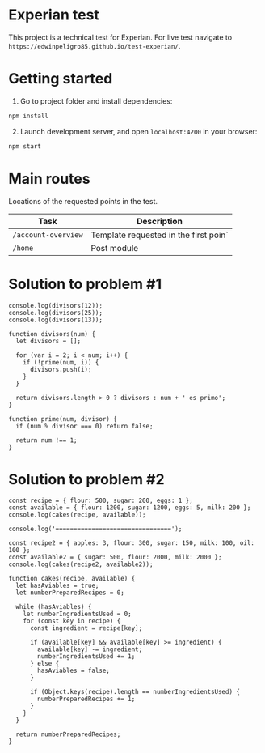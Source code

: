 # Experian test

This project is a technical test for Experian. For live test navigate to `https://edwinpeligro85.github.io/test-experian/`.

# Getting started

1. Go to project folder and install dependencies:

```sh
npm install
```

2. Launch development server, and open `localhost:4200` in your browser:

```sh
npm start
```

# Main routes

Locations of the requested points in the test.

| Task                | Description                           |
| ------------------- | ------------------------------------- |
| `/account-overview` | Template requested in the first poin` |
| `/home` | Post module                           |

# Solution to problem #1

```
console.log(divisors(12));
console.log(divisors(25));
console.log(divisors(13));

function divisors(num) {
  let divisors = [];

  for (var i = 2; i < num; i++) {
    if (!prime(num, i)) {
      divisors.push(i);
    }
  }

  return divisors.length > 0 ? divisors : num + ' es primo';
}

function prime(num, divisor) {
  if (num % divisor === 0) return false;

  return num !== 1;
}
```

# Solution to problem #2

```
const recipe = { flour: 500, sugar: 200, eggs: 1 };
const available = { flour: 1200, sugar: 1200, eggs: 5, milk: 200 };
console.log(cakes(recipe, available));

console.log('================================');

const recipe2 = { apples: 3, flour: 300, sugar: 150, milk: 100, oil: 100 };
const available2 = { sugar: 500, flour: 2000, milk: 2000 };
console.log(cakes(recipe2, available2));

function cakes(recipe, available) {
  let hasAviables = true;
  let numberPreparedRecipes = 0;

  while (hasAviables) {
    let numberIngredientsUsed = 0;
    for (const key in recipe) {
      const ingredient = recipe[key];

      if (available[key] && available[key] >= ingredient) {
        available[key] -= ingredient;
        numberIngredientsUsed += 1;
      } else {
        hasAviables = false;
      }

      if (Object.keys(recipe).length == numberIngredientsUsed) {
        numberPreparedRecipes += 1;
      }
    }
  }

  return numberPreparedRecipes;
}
```
